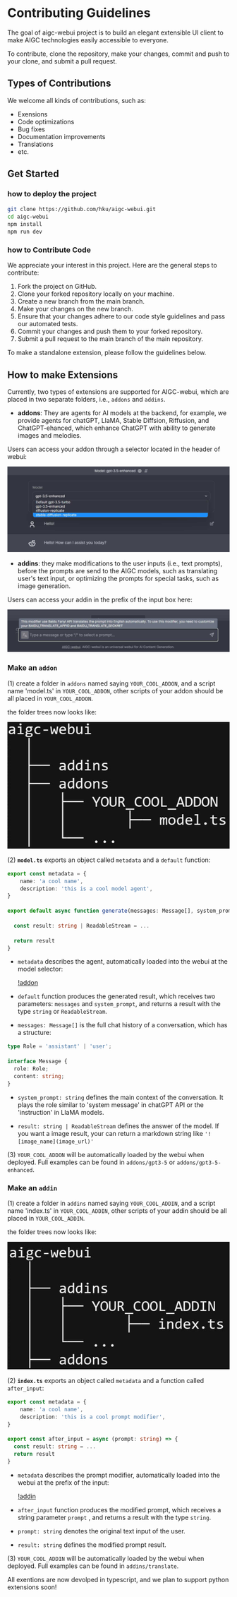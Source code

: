 # Contributing Guidelines

The goal of aigc-webui project is to build an elegant extensible UI client to make AIGC technologies easily accessible to everyone. 

To contribute, clone the repository, make your changes, commit and push to your clone, and submit a pull request.


## Types of Contributions

We welcome all kinds of contributions, such as:

- Exensions
- Code optimizations
- Bug fixes
- Documentation improvements
- Translations
- etc. 

## Get Started

### how to deploy the project

```bash
git clone https://github.com/hku/aigc-webui.git 
cd aigc-webui
npm install 
npm run dev
```
### how to Contribute Code

We appreciate your interest in this project. Here are the general steps to contribute:

1. Fork the project on GitHub.
2. Clone your forked repository locally on your machine. 
3. Create a new branch from the main branch.
4. Make your changes on the new branch.
5. Ensure that your changes adhere to our code style guidelines and pass our automated tests.
6. Commit your changes and push them to your forked repository.
7. Submit a pull request to the main branch of the main repository.

To make a standalone extension, please follow the guidelines below. 

## How to make Extensions

Currently, two types of extensions are supported for AIGC-webui, which are placed in two separate folders, i.e., `addons` and `addins`.

- **addons**: They are agents for AI models at the backend, for example, we provide agents for chatGPT, LlaMA, Stable Diffsion, Riffusion, and ChatGPT-ehanced, which enhance ChatGPT with ability to generate images and melodies. 

Users can access your addon through a selector located in the header of webui:

![!addon](./images/addon.jpg)

- **addins**: they make modifications to the user inputs (i.e., text prompts), before the prompts are send to the AIGC models, such as translating user's text input, or optimizing the prompts for special tasks, such as image generation. 

Users can access your addin in the prefix of the input box here:

![addin](./images/addin.jpg)

### <a name="addon"></a> Make an `addon`

(1) create a folder in `addons` named saying `YOUR_COOL_ADDON`, and a script name 'model.ts' in `YOUR_COOL_ADDON`, other scripts of your addon should be all placed in `YOUR_COOL_ADDON`.

the folder trees now looks like:

![addons](./images/addons.jpg)

(2)  **`model.ts`** exports an object called `metadata` and a `default` function:

```typescript
export const metadata = {
    name: 'a cool name',
    description: 'this is a cool model agent',
}

export default async function generate(messages: Message[], system_prompt=''){
  
  const result: string | ReadableStream = ...
  
  return result
}
```

- `metadata` describes the agent, automatically loaded into the webui at the model selector:

  [!addon](./images/addon.jpg)

- `default` function produces the generated result, which receives two parameters: `messages` and `system_prompt`, and returns a result with the type `string` or `ReadableStream`. 
- `messages: Message[]` is the full chat history of a conversation, which has a structure:

```typescript
type Role = 'assistant' | 'user';

interface Message {
  role: Role; 
  content: string;
}

``` 
- `system_prompt: string`  defines the main context of the conversation. It plays the role similar to 'system message' in chatGPT API or the 'instruction' in LlaMA models. 

- `result: string | ReadableStream` defines the answer of the model. If you want a image result, your can return a markdown string like `'![image_name](image_url)'` 

(3) `YOUR_COOL_ADDON` will be automatically loaded by the webui when deployed. Full examples can be found in  `addons/gpt3-5` or `addons/gpt3-5-enhanced`. 

### <a name="addon"></a> Make an `addin`

(1) create a folder in `addins` named saying `YOUR_COOL_ADDIN`, and a script name 'index.ts' in `YOUR_COOL_ADDIN`, other scripts of your addin should be all placed in `YOUR_COOL_ADDIN`.

the folder trees now looks like:

![addins](./images/addins.jpg)


(2)  **`index.ts`** exports an object called `metadata` and a function called `after_input`:

```typescript
export const metadata = {
    name: 'a cool name',
    description: 'this is a cool prompt modifier',
}

export const after_input = async (prompt: string) => {
  const result: string = ...
  return result
}
```

- `metadata` describes the prompt modifier, automatically loaded into the webui at the prefix of the input:

  [!addin](./images/addin.jpg)

- `after_input` function produces the modified prompt, which receives a string parameter `prompt` , and returns a result with the type `string`. 
- `prompt: string`  denotes the original text input of the user.
- `result: string` defines the modified prompt result.

(3) `YOUR_COOL_ADDIN` will be automatically loaded by the webui when deployed. Full examples can be found in  `addins/translate`. 


All exentions are now devolped in typescript, and we plan to support python extensions soon!





